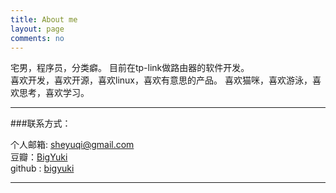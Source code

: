 ```yaml
---
title: About me
layout: page
comments: no
---
```


宅男，程序员，分类癖。
目前在tp-link做路由器的软件开发。	
喜欢开发，喜欢开源，喜欢linux，喜欢有意思的产品。
喜欢猫咪，喜欢游泳，喜欢思考，喜欢学习。

----

###联系方式：        

个人邮箱: [sheyuqi@gmail.com](mailto:sheyuqi@gmail.com)     
豆瓣：[BigYuki](http://www.douban.com/people/38775542/)    
github : [bigyuki](https://github.com/bigyuki)        


----


